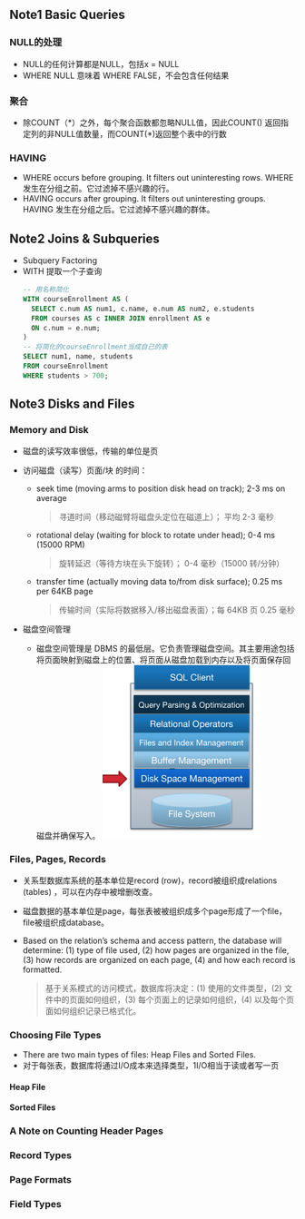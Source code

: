 ## Note1  Basic Queries
### NULL的处理
* NULL的任何计算都是NULL，包括x = NULL
* WHERE NULL 意味着 WHERE FALSE，不会包含任何结果
### 聚合
* 除COUNT（\*）之外，每个聚合函数都忽略NULL值，因此COUNT(<column>) 返回指定列的非NULL值数量，而COUNT(\*)返回整个表中的行数
### HAVING
* WHERE occurs before grouping. It filters out uninteresting rows.
  WHERE 发生在分组之前。它过滤掉不感兴趣的行。
* HAVING occurs after grouping. It filters out uninteresting groups.
  HAVING 发生在分组之后。它过滤掉不感兴趣的群体。

## Note2  Joins & Subqueries
* Subquery Factoring
* WITH 提取一个子查询
  ``` sql
  -- 用名称简化
  WITH courseEnrollment AS (
    SELECT c.num AS num1, c.name, e.num AS num2, e.students
    FROM courses AS c INNER JOIN enrollment AS e
    ON c.num = e.num;
  )
  -- 将简化的courseEnrollment当成自己的表
  SELECT num1, name, students
  FROM courseEnrollment
  WHERE students > 700;
  ```

## Note3 Disks and Files
### Memory and Disk
* 磁盘的读写效率很低，传输的单位是页
* 访问磁盘（读写）页面/块 的时间：
  * seek time (moving arms to position disk head on track);  2-3 ms on average
    > 寻道时间（移动磁臂将磁盘头定位在磁道上）；  平均 2-3 毫秒

  * rotational delay (waiting for block to rotate under head); 0-4 ms (15000 RPM)
    > 旋转延迟（等待方块在头下旋转）； 0-4 毫秒（15000 转/分钟）

  * transfer time (actually moving data to/from disk surface); 0.25 ms per 64KB page
    > 传输时间（实际将数据移入/移出磁盘表面）；每 64KB 页 0.25 毫秒

* 磁盘空间管理
  * 磁盘空间管理是 DBMS 的最低层。它负责管理磁盘空间。其主要用途包括将页面映射到磁盘上的位置、将页面从磁盘加载到内存以及将页面保存回磁盘并确保写入。
    ![alt text](image.png)
### Files, Pages, Records
* 关系型数据库系统的基本单位是record (row)，record被组织成relations (tables) ，可以在内存中被增删改查。
* 磁盘数据的基本单位是page，每张表被被组织成多个page形成了一个file，file被组织成database。
*  Based on the relation’s schema and access pattern, the database will determine: (1) type of file used, (2) how pages are organized in the file, (3) how records are organized on each page, (4) and how each record is formatted.
  
    > 基于关系模式的访问模式，数据库将决定：(1) 使用的文件类型，(2) 文件中的页面如何组织，(3) 每个页面上的记录如何组织，(4) 以及每个页面如何组织记录已格式化。
### Choosing File Types
* There are two main types of files: Heap Files and Sorted Files.
* 对于每张表，数据库将通过I/O成本来选择类型，1I/O相当于读或者写一页
#### Heap File

#### Sorted Files
### A Note on Counting Header Pages
### Record Types
### Page Formats
### Field Types
